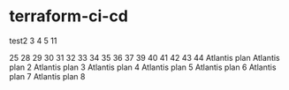 # terraform-ci-cd
test2
3
4
5
11

25
28
29
30
31
32
33
34
35
36
37
39
40
41
42
43
44
Atlantis plan
Atlantis plan 2
Atlantis plan 3
Atlantis plan 4
Atlantis plan 5
Atlantis plan 6
Atlantis plan 7
Atlantis plan 8